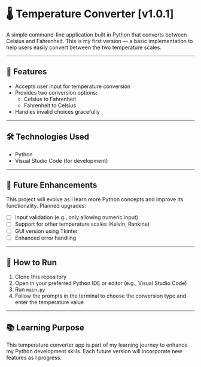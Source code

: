 ﻿# 🌡️ Temperature Converter [v1.0.1]

A simple command-line application built in Python that converts between Celsius and Fahrenheit. This is my first version — a basic implementation to help users easily convert between the two temperature scales.

---

## 🚀 Features

- Accepts user input for temperature conversion
- Provides two conversion options:
  - Celsius to Fahrenheit
  - Fahrenheit to Celsius
- Handles invalid choices gracefully

---

## 🛠️ Technologies Used

- Python
- Visual Studio Code (for development)

---

## 🔮 Future Enhancements

This project will evolve as I learn more Python concepts and improve its functionality. Planned upgrades:

- [ ] Input validation (e.g., only allowing numeric input)
- [ ] Support for other temperature scales (Kelvin, Rankine)
- [ ] GUI version using Tkinter
- [ ] Enhanced error handling

---

## 📁 How to Run

1. Clone this repository
2. Open in your preferred Python IDE or editor (e.g., Visual Studio Code)
3. Run `main.py`
4. Follow the prompts in the terminal to choose the conversion type and enter the temperature value

---

## 📚 Learning Purpose

This temperature converter app is part of my learning journey to enhance my Python development skills. Each future version will incorporate new features as I progress.